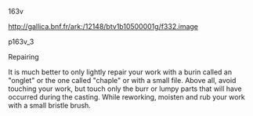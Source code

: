 163v

http://gallica.bnf.fr/ark:/12148/btv1b10500001g/f332.image

p163v_3

Repairing

It is much better to only lightly repair your work with a burin called an "onglet" or the one called "chaple" or with a small file. Above all, avoid touching your work, but touch only the burr or lumpy parts that will have occurred during the casting. While reworking, moisten and rub your work with a small bristle brush.







 




